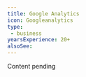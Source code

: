 ```yaml
---
title: Google Analytics
icon: Googleanalytics
type:
 - business
yearsExperience: 20+
alsoSee:
---
```


Content pending
